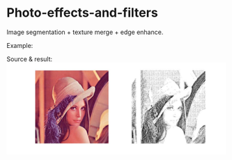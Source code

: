 # Photo-effects-and-filters

Image segmentation + texture merge + edge enhance.

Example:
  
  Source & result:
  
  ![image](https://github.com/HuinanJ/Photo-effects-and-filters/raw/master/result.jpg)
